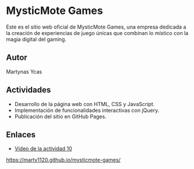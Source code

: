 # MysticMote Games

Este es el sitio web oficial de MysticMote Games, una empresa dedicada a la creación de experiencias de juego únicas que combinan lo místico con la magia digital del gaming.

## Autor
Martynas Ycas

## Actividades
- Desarrollo de la página web con HTML, CSS y JavaScript.
- Implementación de funcionalidades interactivas con jQuery.
- Publicación del sitio en GitHub Pages.

## Enlaces
- [Video de la actividad 10](https://drive.google.com/file/d/10sVB5vCdPWT9VQdDsuQ4IxibCSl-Mkba/view?usp=sharing)

https://marty1120.github.io/mysticmote-games/
